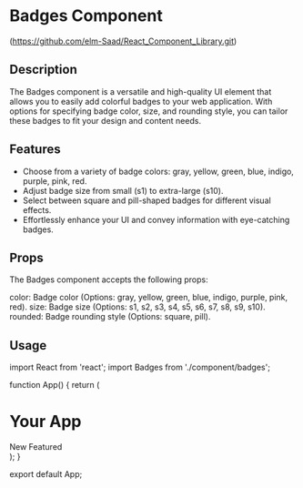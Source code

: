 # Badges Component

(https://github.com/elm-Saad/React_Component_Library.git)
## Description

The Badges component is a versatile and high-quality UI element that allows you to easily add colorful badges to your web application. With options for specifying badge color, size, and rounding style, you can tailor these badges to fit your design and content needs.

## Features

- Choose from a variety of badge colors: gray, yellow, green, blue, indigo, purple, pink, red.
- Adjust badge size from small (s1) to extra-large (s10).
- Select between square and pill-shaped badges for different visual effects.
- Effortlessly enhance your UI and convey information with eye-catching badges.

## Props
The Badges component accepts the following props:

color: Badge color (Options: gray, yellow, green, blue, indigo, purple, pink, red).
size: Badge size (Options: s1, s2, s3, s4, s5, s6, s7, s8, s9, s10).
rounded: Badge rounding style (Options: square, pill).

## Usage

import React from 'react';
import Badges from './component/badges';

function App() {
  return (
    <div>
      <h1>Your App</h1>
      <Badges color="blue" size="s2" rounded="square">
        New
      </Badges>
      <Badges color="green" size="s4" rounded="pill">
        Featured
      </Badges>
    </div>
  );
}

export default App;


